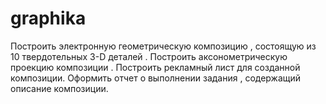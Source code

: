 # graphika
Построить электронную геометрическую композицию , состоящую из 10 твердотельных 3-D деталей . Построить аксонометрическую проекцию композиции . Построить рекламный лист для созданной композиции. Оформить отчет о выполнении задания , содержащий описание композиции.
